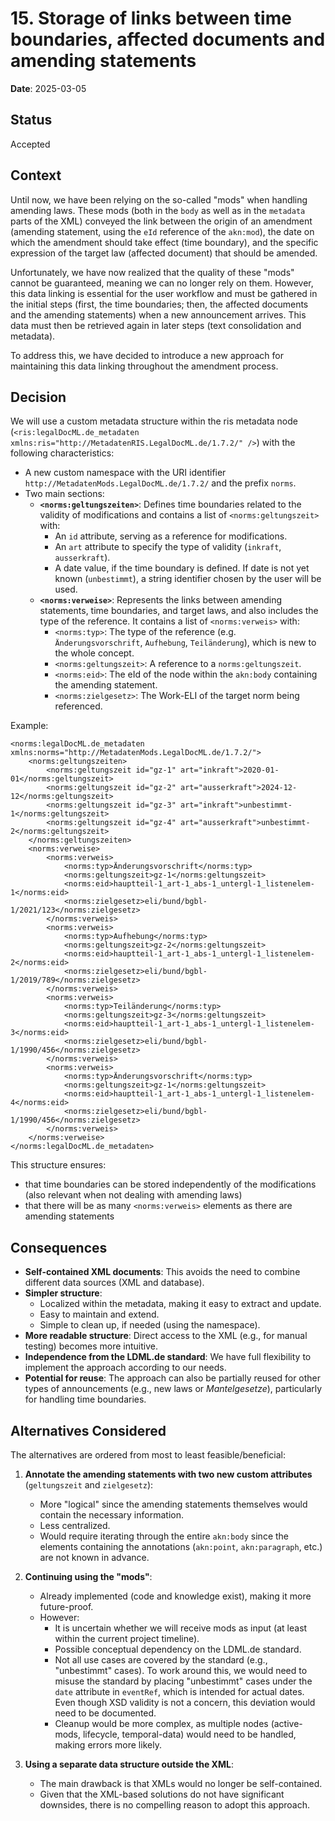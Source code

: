 # 15. Storage of links between time boundaries, affected documents and amending statements

**Date**: 2025-03-05

## Status

Accepted

## Context

Until now, we have been relying on the so-called "mods" when handling amending laws. These mods (both in the `body` as well as in the `metadata` parts of the XML) conveyed the link between the origin of an amendment (amending statement, using the `eId` reference of the `akn:mod`), the date on which the amendment should take effect (time boundary), and the specific expression of the target law (affected document) that should be amended.

Unfortunately, we have now realized that the quality of these "mods" cannot be guaranteed, meaning we can no longer rely on them. However, this data linking is essential for the user workflow and must be gathered in the initial steps (first, the time boundaries; then, the affected documents and the amending statements) when a new announcement arrives. This data must then be retrieved again in later steps (text consolidation and metadata).

To address this, we have decided to introduce a new approach for maintaining this data linking throughout the amendment process.

## Decision

We will use a custom metadata structure within the ris metadata node (`<ris:legalDocML.de_metadaten xmlns:ris="http://MetadatenRIS.LegalDocML.de/1.7.2/" />`) with the following characteristics:

- A new custom namespace with the URI identifier `http://MetadatenMods.LegalDocML.de/1.7.2/` and the prefix `norms`.
- Two main sections:
  - **`<norms:geltungszeiten>`**: Defines time boundaries related to the validity of modifications and contains a list of `<norms:geltungszeit>` with:
    - An `id` attribute, serving as a reference for modifications.
    - An `art` attribute to specify the type of validity (`inkraft`, `ausserkraft`).
    - A date value, if the time boundary is defined. If date is not yet known (`unbestimmt`), a string identifier chosen by the user will be used.
  - **`<norms:verweise>`**: Represents the links between amending statements, time boundaries, and target laws, and also includes the type of the reference. It contains a list of `<norms:verweis>` with:
    - `<norms:typ>`: The type of the reference (e.g. `Änderungsvorschrift`, `Aufhebung`, `Teiländerung`), which is new to the whole concept.
    - `<norms:geltungszeit>`: A reference to a `norms:geltungszeit`.
    - `<norms:eid>`: The eId of the node within the `akn:body` containing the amending statement.
    - `<norms:zielgesetz>`: The Work-ELI of the target norm being referenced.

Example:
```
<norms:legalDocML.de_metadaten xmlns:norms="http://MetadatenMods.LegalDocML.de/1.7.2/">
    <norms:geltungszeiten>
        <norms:geltungszeit id="gz-1" art="inkraft">2020-01-01</norms:geltungszeit>
        <norms:geltungszeit id="gz-2" art="ausserkraft">2024-12-12</norms:geltungszeit>
        <norms:geltungszeit id="gz-3" art="inkraft">unbestimmt-1</norms:geltungszeit>
        <norms:geltungszeit id="gz-4" art="ausserkraft">unbestimmt-2</norms:geltungszeit>
    </norms:geltungszeiten>
    <norms:verweise>
        <norms:verweis>
            <norms:typ>Änderungsvorschrift</norms:typ>
            <norms:geltungszeit>gz-1</norms:geltungszeit>
            <norms:eid>hauptteil-1_art-1_abs-1_untergl-1_listenelem-1</norms:eid>
            <norms:zielgesetz>eli/bund/bgbl-1/2021/123</norms:zielgesetz>
        </norms:verweis>
        <norms:verweis>
            <norms:typ>Aufhebung</norms:typ>
            <norms:geltungszeit>gz-2</norms:geltungszeit>
            <norms:eid>hauptteil-1_art-1_abs-1_untergl-1_listenelem-2</norms:eid>
            <norms:zielgesetz>eli/bund/bgbl-1/2019/789</norms:zielgesetz>
        </norms:verweis>
        <norms:verweis>
            <norms:typ>Teiländerung</norms:typ>
            <norms:geltungszeit>gz-3</norms:geltungszeit>
            <norms:eid>hauptteil-1_art-1_abs-1_untergl-1_listenelem-3</norms:eid>
            <norms:zielgesetz>eli/bund/bgbl-1/1990/456</norms:zielgesetz>
        </norms:verweis>
        <norms:verweis>
            <norms:typ>Änderungsvorschrift</norms:typ>
            <norms:geltungszeit>gz-1</norms:geltungszeit>
            <norms:eid>hauptteil-1_art-1_abs-1_untergl-1_listenelem-4</norms:eid>
            <norms:zielgesetz>eli/bund/bgbl-1/1990/456</norms:zielgesetz>
        </norms:verweis>
    </norms:verweise>
</norms:legalDocML.de_metadaten>
```
This structure ensures:
- that time boundaries can be stored independently of the modifications (also relevant when not dealing with amending laws)
- that there will be as many `<norms:verweis>` elements as there are amending statements

## Consequences

- **Self-contained XML documents**: This avoids the need to combine different data sources (XML and database).
- **Simpler structure**:
  - Localized within the metadata, making it easy to extract and update.
  - Easy to maintain and extend.
  - Simple to clean up, if needed (using the namespace).
- **More readable structure**: Direct access to the XML (e.g., for manual testing) becomes more intuitive.
- **Independence from the LDML.de standard**: We have full flexibility to implement the approach according to our needs.
- **Potential for reuse**: The approach can also be partially reused for other types of announcements (e.g., new laws or _Mantelgesetze_), particularly for handling time boundaries.

## Alternatives Considered

The alternatives are ordered from most to least feasible/beneficial:

1. **Annotate the amending statements with two new custom attributes** (`geltungszeit` and `zielgesetz`):
   - More "logical" since the amending statements themselves would contain the necessary information.
   - Less centralized.
   - Would require iterating through the entire `akn:body` since the elements containing the annotations (`akn:point`, `akn:paragraph`, etc.) are not known in advance.

2. **Continuing using the "mods"**:
   - Already implemented (code and knowledge exist), making it more future-proof.
   - However:
     - It is uncertain whether we will receive mods as input (at least within the current project timeline).
     - Possible conceptual dependency on the LDML.de standard.
     - Not all use cases are covered by the standard (e.g., "unbestimmt" cases). To work around this, we would need to misuse the standard by placing "unbestimmt" cases under the `date` attribute in `eventRef`, which is intended for actual dates. Even though XSD validity is not a concern, this deviation would need to be documented.
     - Cleanup would be more complex, as multiple nodes (active-mods, lifecycle, temporal-data) would need to be handled, making errors more likely.

3. **Using a separate data structure outside the XML**:
   - The main drawback is that XMLs would no longer be self-contained.
   - Given that the XML-based solutions do not have significant downsides, there is no compelling reason to adopt this approach.

